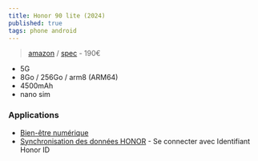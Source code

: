 ```yaml
---
title: Honor 90 lite (2024)
published: true
tags: phone android
---
```

> [amazon](https://www.amazon.fr/dp/B0C7G2T6JH) / [spec](https://www.honor.com/my/phones/honor-90-lite/spec/) - 190€

- 5G
- 8Go / 256Go / arm8 (ARM64)
- 4500mAh
- nano sim

### Applications
- [Bien-être numérique](https://www.lesnumeriques.com/telecharger/bien-etre-numerique-31380)
- [Synchronisation des données HONOR](https://www.honor.com/fr/support/content/fr-fr15842586/) - Se connecter avec Identifiant Honor ID 
